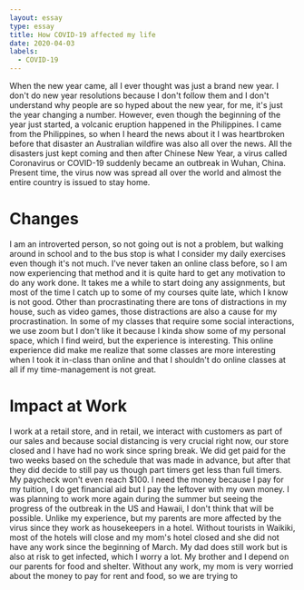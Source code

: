 ```yaml
---
layout: essay
type: essay
title: How COVID-19 affected my life
date: 2020-04-03
labels:
  - COVID-19
---
```


When the new year came, all I ever thought was just a brand new year. I don't do new year resolutions because I don't follow them and I don't understand why people are so hyped about the new year, for me, it's just the year changing a number. However, even though the beginning of the year just started, a volcanic eruption happened in the Philippines. I came from the Philippines, so when I heard the news about it I was heartbroken before that disaster an Australian wildfire was also all over the news. All the disasters just kept coming and then after Chinese New Year, a virus called Coronavirus or COVID-19 suddenly became an outbreak in Wuhan, China. Present time, the virus now was spread all over the world and almost the entire country is issued to stay home.

# Changes
I am an introverted person, so not going out is not a problem, but walking around in school and to the bus stop is what I consider my daily exercises even though it's not much. I've never taken an online class before, so I am now experiencing that method and it is quite hard to get any motivation to do any work done. It takes me a while to start doing any assignments, but most of the time I catch up to some of my courses quite late, which I know is not good. Other than procrastinating there are tons of distractions in my house, such as video games, those distractions are also a cause for my procrastination. In some of my classes that require some social interactions, we use zoom but I don't like it because I kinda show some of my personal space, which I find weird, but the experience is interesting. This online experience did make me realize that some classes are more interesting when I took it in-class than online and that I shouldn't do online classes at all if my time-management is not great.

# Impact at Work
I work at a retail store, and in retail, we interact with customers as part of our sales and because social distancing is very crucial right now, our store closed and I have had no work since spring break. We did get paid for the two weeks based on the schedule that was made in advance, but after that they did decide to still pay us though part timers get less than  full timers. My paycheck won't even reach $100. I need the money because I pay for my tuition, I do get financial aid but I pay the leftover with my own money. I was planning to work more again during the summer but seeing the progress of the outbreak in the US and Hawaii, I don't think that will be possible. Unlike my experience, but my parents are more affected by the virus since they work as housekeepers in a hotel. Without tourists in Waikiki, most of the hotels will close and my mom's hotel closed and she did not have any work since the beginning of March. My dad does still work but is also at risk to get infected, which I worry a lot. My brother and I depend on our parents for food and shelter. Without any work, my mom is very worried about the money to pay for rent and food, so we are trying to 
